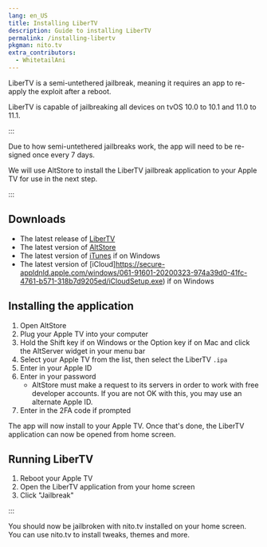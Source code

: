 ```yaml
---
lang: en_US
title: Installing LiberTV
description: Guide to installing LiberTV
permalink: /installing-libertv
pkgman: nito.tv
extra_contributors:
  - WhitetailAni
---
```


LiberTV is a <router-link to="/types-of-jailbreak/#semi-untethered-jailbreaks">semi-untethered jailbreak</router-link>, meaning it requires an app to re-apply the exploit after a reboot.

LiberTV is capable of jailbreaking all devices on tvOS 10.0 to 10.1 and 11.0 to 11.1.

:::

Due to how semi-untethered jailbreaks work, the app will need to be <router-link to="/resigning-apps">re-signed</router-link> once every 7 days.

We will use AltStore to install the LiberTV jailbreak application to your Apple TV for use in the next step.

:::

## Downloads


- The latest release of [LiberTV](http://newosxbook.com/libertv/libertv.ipa)
- The latest version of [AltStore](https://altstore.io/)
- The latest version of [iTunes](https://www.apple.com/itunes/download/win32) if on Windows
- The latest version of [iCloud]https://secure-appldnld.apple.com/windows/061-91601-20200323-974a39d0-41fc-4761-b571-318b7d9205ed/iCloudSetup.exe) if on Windows

## Installing the application

1. Open AltStore
1. Plug your Apple TV into your computer
1. Hold the Shift key if on Windows or the Option key if on Mac and click the AltServer widget in your menu bar
1. Select your Apple TV from the list, then select the LiberTV `.ipa`
4. Enter in your Apple ID
1. Enter in your password
    - AltStore must make a request to its servers in order to work with free developer accounts. If you are not OK with this, you may use an alternate Apple ID.
1. Enter in the 2FA code if prompted

The app will now install to your Apple TV. Once that's done, the LiberTV application can now be opened from home screen.


## Running LiberTV

1. Reboot your Apple TV
1. Open the LiberTV application from your home screen
1. Click "Jailbreak"

:::

You should now be jailbroken with nito.tv installed on your home screen. You can use nito.tv to install <router-link to="/faq/#what-are-tweaks">tweaks</router-link>, themes and more.
